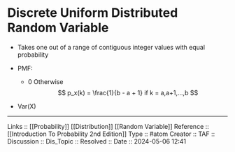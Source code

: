 # Discrete Uniform Distributed Random Variable

- Takes one out of a range of contiguous integer values with equal probability
- PMF:
	- 0 Otherwise
$$
p_x(k) = \frac{1}{b - a + 1} if k = a,a+1,...,b
$$

- Var(X)
---
Links :: [[Probability]] [[Distribution]] [[Random Variable]]
Reference :: [[Introduction To Probability 2nd Edition]]
Type :: #atom
Creator ::
TAF ::
Discussion ::
Dis_Topic :: 
Resolved ::
Date :: 2024-05-06 12:41
